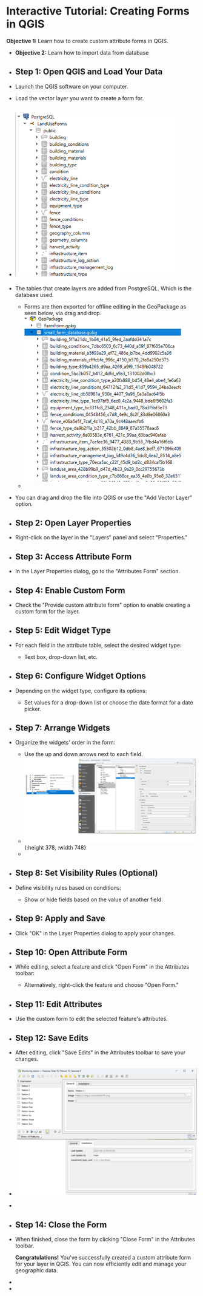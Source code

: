 # Interactive Tutorial: Creating Forms in QGIS

**Objective 1:** Learn how to create custom attribute forms in QGIS.
- **Objective 2:** Learn how to import data from database
- ## Step 1: Open QGIS and Load Your Data
- Launch the QGIS software on your computer.
- Load the vector layer you want to create a form for.
- ![image.png](../assets/image_1693470601421_0.png)
	-
- The tables that create layers are added from PostgreSQL. Which is the database used.
	- Forms are then exported for offline editing in the GeoPackage as seen below, via drag and drop.
	  ![image.png](../assets/image_1693470753457_0.png)
	-
- You can drag and drop the file into QGIS or use the "Add Vector Layer" option.
- ## Step 2: Open Layer Properties
- Right-click on the layer in the "Layers" panel and select "Properties."
- ## Step 3: Access Attribute Form
- In the Layer Properties dialog, go to the "Attributes Form" section.
- ## Step 4: Enable Custom Form
- Check the "Provide custom attribute form" option to enable creating a custom form for the layer.
- ## Step 5: Edit Widget Type
- For each field in the attribute table, select the desired widget type:
	- Text box, drop-down list, etc.
- ## Step 6: Configure Widget Options
- Depending on the widget type, configure its options:
	- Set values for a drop-down list or choose the date format for a date picker.
- ## Step 7: Arrange Widgets
- Organize the widgets' order in the form:
	- Use the up and down arrows next to each field.
	- ![image.png](../assets/image_1693472892186_0.png){:height 378, :width 748}
	-
- ## Step 8: Set Visibility Rules (Optional)
- Define visibility rules based on conditions:
	- Show or hide fields based on the value of another field.
- ## Step 9: Apply and Save
- Click "OK" in the Layer Properties dialog to apply your changes.
- ## Step 10: Open Attribute Form
- While editing, select a feature and click "Open Form" in the Attributes toolbar:
	- Alternatively, right-click the feature and choose "Open Form."
- ## Step 11: Edit Attributes
- Use the custom form to edit the selected feature's attributes.
- ## Step 12: Save Edits
- After editing, click "Save Edits" in the Attributes toolbar to save your changes.
- ![image.png](../assets/image_1693472817684_0.png)
-
- ## Step 14: Close the Form
- When finished, close the form by clicking "Close Form" in the Attributes toolbar.
  
  **Congratulations!** You've successfully created a custom attribute form for your layer in QGIS. You can now efficiently edit and manage your geographic data.
-
-